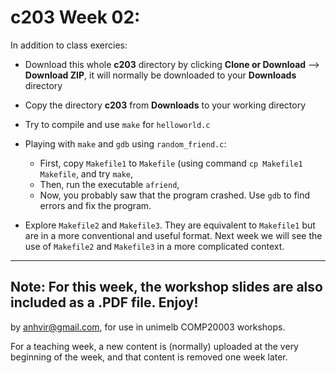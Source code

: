  c203 Week 02:
=======

In addition to class exercies:
  * Download this whole **c203** directory by clicking **Clone or Download** --> **Download ZIP**, it will normally be downloaded to your **Downloads** directory
  * Copy the directory **c203** from **Downloads** to your working directory
  * Try to compile and use `make` for `helloworld.c`
  * Playing with `make` and `gdb` using `random_friend.c`: 

    * First, copy `Makefile1` to `Makefile` (using command `cp Makefile1 Makefile`, and try `make`,
    * Then, run the executable `afriend`,
    * Now, you probably saw that the program crashed. Use `gdb` to find errors and fix the program.
  * Explore `Makefile2` and `Makefile3`. They are equivalent to `Makefile1` but are in a more conventional and useful format. Next week we will see the use of `Makefile2` and `Makefile3` in a more complicated context.

-------------------------------------------------------------
Note: For this week, the workshop slides are also included as a .PDF file. Enjoy! 
-------------------------------------------------------------
by anhvir@gmail.com, for use in unimelb COMP20003 workshops.

For a teaching week, a new content is (normally) uploaded at the very beginning of the week, and that content is removed one week later.
